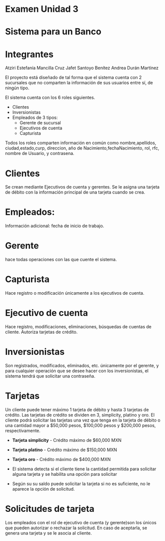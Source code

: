 # Examen Unidad 3
# Sistema para un Banco
# Integrantes
Atziri Estefanía Mancilla Cruz
Jafet Santoyo Benítez
Andrea Durán Martínez

El proyecto está diseñado de tal forma que el sistema cuenta con 2 sucursales
que no comparten la información de sus usuarios entre sí, de ningún tipo.

El sistema cuenta con los 6 roles siguientes.

- Clientes
- Inversionistas
- Empleados de 3 tipos: 
    - Gerente de sucursal
    - Ejecutivos de cuenta
    - Capturista

Todos los roles comparten información en común como nombre,apellidos, ciudad,estado,curp, direccion, año de Nacimiento,fechaNacimiento, rol, rfc, nombre de Usuario, y contrasena.

# Clientes
Se crean mediante Ejecutivos de cuenta y gerentes. Se le asigna una tarjeta de débito con la información principal de una tarjeta cuando se crea. 
# Empleados:
Información adicional: fecha de inicio de trabajo. 
# Gerente
hace todas operaciones con las que cuente el sistema.
# Capturista
 Hace registro o modificación únicamente a los ejecutivos de cuenta.
 # Ejecutivo de cuenta
 Hace registro, modificaciones, eliminaciones, búsquedas de cuentas de cliente.
 Autoriza tarjetas de crédito. 
 # Inversionistas
Son registrados, modificados, eliminados, etc. únicamente por el gerente, y para cualquier operación que se desee hacer con los inversionistas, el sistema tendrá que solicitar una contraseña.

# Tarjetas
Un cliente puede tener máximo 1 tarjeta de débito y hasta 3 tarjetas de crédito.
Las tarjetas de crédito se dividen en 3, simplicity, platino y oro.
El cliente podrá solicitar las tarjetas una vez que tenga en la tarjeta de débito o una cantidad mayor a $50,000 pesos, $100,000 pesos y $200,000 pesos, respectivamente.

- **Tarjeta simplicity** - Crédito máximo de $60,000 MXN
- **Tarjeta platino** - Crédito máximo de $150,000 MXN
- **Tarjeta oro** - Crédito máximo de $400,000 MXN

-  El sistema detecta si el cliente tiene la cantidad permitida para solicitar alguna tarjeta y se habilita una opción para solicitar
-  Según su su saldo puede solicitar la tarjeta si no es suficiente, no le aparece la opción de solicitud.
  # Solicitudes de tarjeta
  Los empleados con el rol de ejecutivo de cuenta (y gerente)son los únicos que pueden autorizar o rechazar la solicitud.
En caso de aceptarla, se genera una tarjeta y se le asocia al cliente.
 
